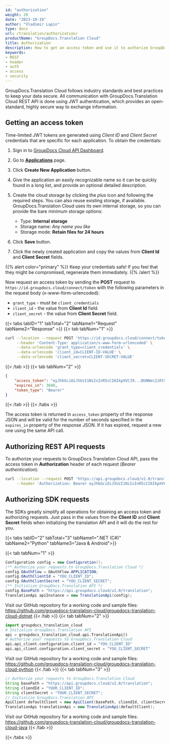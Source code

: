 ```yaml
---
id: "authorization"
weight: 20
date: "2023-10-19"
author: "Vladimir Lapin"
type: docs
url: /translation/authorization/
productName: "GroupDocs.Translation Cloud"
title: Authorization
description: How to get an access token and use it to authorize GroupDocs.Translation Cloud API requests.
keywords:
- REST
- header
- auth
- access
- security
---
```


GroupDocs.Translation Cloud follows industry standards and best practices to keep your data secure. All communication with GroupDocs.Translation Cloud REST API is done using JWT authentication, which provides an open-standard, highly secure way to exchange information.

## Getting an access token

Time-limited JWT tokens are generated using _Client ID_ and _Client Secret_ credentials that are specific for each application. To obtain the credentials:

1. Sign in to [GroupDocs Cloud API Dashboard](https://dashboard.groupdocs.cloud/).
2. Go to [**Applications**](https://dashboard.groupdocs.cloud/applications) page.
3. Click **Create New Application** button.
4. Give the application an easily recognizable name so it can be quickly found in a long list, and provide an optional detailed description.
5. Create the cloud storage by clicking the _plus_ icon and following the required steps. You can also reuse existing storage, if available.   
   GroupDocs.Translation Cloud uses its own internal storage, so you can provide the bare minimum storage options:

    - Type: **Internal storage**
    - Storage name: _Any name you like_
    - Storage mode: **Retain files for 24 hours**

6. Click **Save** button.
7. Click the newly created application and copy the values from **Client Id** and **Client Secret** fields.

{{% alert color="primary" %}} 
Keep your credentials safe! If you feel that they might be compromised, regenerate them immediately.
{{% /alert %}}

Now request an access token by sending the **POST** request to `https://id.groupdocs.cloud/connect/token` with the following parameters in the request body (x-www-form-urlencoded):

- `grant_type` - must be `client_credentials`
- `client_id` - the value from **Client Id** field.
- `client_secret` - the value from **Client Secret** field.

{{< tabs tabID="1" tabTotal="2" tabName1="Request" tabName2="Response" >}}
{{< tab tabNum="1" >}}
```bash
curl --location --request POST 'https://id.groupdocs.cloud/connect/token' \
     --header 'Content-Type: application/x-www-form-urlencoded' \
     --data-urlencode 'grant_type=client_credentials' \
     --data-urlencode 'client_id=CLIENT-ID-VALUE' \
     --data-urlencode 'client_secret=CLIENT-SECRET-VALUE'
```
{{< /tab >}}
{{< tab tabNum="2" >}}
```json
{
	"access_token": "eyJhbGciOiJSUzI1NiIsInR5cCI6IkpXVCJ9...BUNNec2iRtStPW2Ywek4iJmYwMbWONQ",
	"expires_in": 3600,
	"token_type": "Bearer"
}
```
{{< /tab >}}
{{< /tabs >}}

The access token is returned in `access_token` property of the response JSON and will be valid for the number of seconds specified in the `expires_in` property of the response JSON. If it has expired, request a new one using the same API call.

## Authorizing REST API requests

To authorize your requests to GroupDocs.Translation Cloud API, pass the access token in **Authorization** header of each request (_Bearer authentication_):

```bash
curl --location --request POST 'https://api.groupdocs.cloud/v2.0/translation/text' \
     --header 'Authorization: Bearer eyJhbGciOiJSUzI1NiIsInR5cCI6IkpXVCJ9...J5xlBi7mQfuNMzxpjUGVCUOOuGEd6iuJCbMaGanlhA9g'
```

## Authorizing SDK requests

The SDKs greatly simplify all operations for obtaining an access token and authorizing requests. Just pass in the values from the **Client ID** and **Client Secret** fields when initializing the translation API and it will do the rest for you.

{{< tabs tabID="2" tabTotal="3" tabName1=".NET (C#)" tabName2="Python" tabName3="Java & Android">}}

{{< tab tabNum="1" >}}
```csharp
Configuration config = new Configuration();
/** Authorize your requests to GroupDocs.Translation Cloud */
config.OAuthFlow = OAuthFlow.APPLICATION;
config.OAuthClientId = "YOU_CLIENT_ID";
config.OAuthClientSecret = "YOU_CLIENT_SECRET";
/** Initialize GroupDocs.Translation API */
config.BasePath = "https://api.groupdocs.cloud/v2.0/translation";
TranslationApi apiInstance = new TranslationApi(config);
```

Visit our GitHub repository for a working code and sample files: https://github.com/groupdocs-translation-cloud/groupdocs-translation-cloud-dotnet
{{< /tab >}}
{{< tab tabNum="2" >}}
```python
import groupdocs_translation_cloud
# Initialize GroupDocs.Translation API
api = groupdocs_translation_cloud.api.TranslationApi()
# Authorize your requests to GroupDocs.Translation Cloud 
api.api_client.configuration.client_id = "YOU_CLIENT_ID"
api.api_client.configuration.client_secret = "YOU_CLIENT_SECRET"
```

Visit our GitHub repository for a working code and sample files: https://github.com/groupdocs-translation-cloud/groupdocs-translation-cloud-python
{{< /tab >}}
{{< tab tabNum="3" >}}
```java
// Authorize your requests to GroupDocs.Translation Cloud
String basePath = "https://api.groupdocs.cloud/v2.0/translation";
String cliendId = "YOUR_CLIENT_ID";
String clientSecret = "YOUR_CLIENT_SECRET"; 
// Initialize GroupDocs.Translation API
ApiClient defaultClient = new ApiClient(basePath, cliendId, clientSecret, null);
TranslationApi translationApi = new TranslationApi(defaultClient);
```

Visit our GitHub repository for a working code and sample files: https://github.com/groupdocs-translation-cloud/groupdocs-translation-cloud-java
{{< /tab >}}

{{< /tabs >}}
